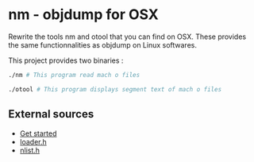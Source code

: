 # nm - objdump for OSX

Rewrite the tools nm and otool that you can find on OSX.
These provides the same functionnalities as objdump on Linux softwares.

This project provides two binaries :
```bash
./nm # This program read mach o files
```
```bash
./otool # This program displays segment text of mach o files
```
## External sources
- [Get started](https://lowlevelbits.org/parsing-mach-o-files/)
- [loader.h](https://opensource.apple.com/source/cctools/cctools-795/include/mach-o/loader.h)
- [nlist.h](https://opensource.apple.com/source/xnu/xnu-201/EXTERNAL_HEADERS/mach-o/nlist.h)
